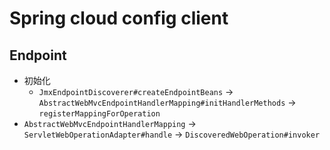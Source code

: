 # Spring cloud config client


## Endpoint
  * 初始化
    * `JmxEndpointDiscoverer#createEndpointBeans` ->  `AbstractWebMvcEndpointHandlerMapping#initHandlerMethods` -> `registerMappingForOperation`
  * `AbstractWebMvcEndpointHandlerMapping` -> `ServletWebOperationAdapter#handle` -> `DiscoveredWebOperation#invoker`


